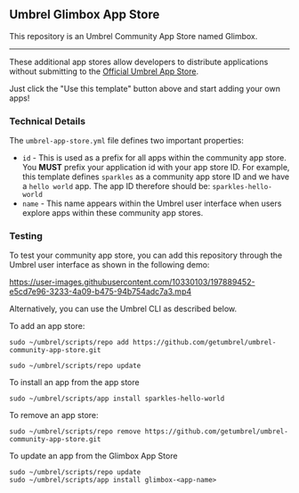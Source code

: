 ## Umbrel Glimbox App Store

This repository is an Umbrel Community App Store named Glimbox. 



---

These additional app stores allow developers to distribute applications without submitting to the [Official Umbrel App Store](https://github.com/getumbrel/umbrel-apps).

Just click the "Use this template" button above and start adding your own apps!

### Technical Details

The `umbrel-app-store.yml` file defines two important properties:
- `id` - This is used as a prefix for all apps within the community app store. You **MUST** prefix your application id with your app store ID. For example, this template defines `sparkles` as a community app store ID and we have a `hello world` app. The app ID therefore should be: `sparkles-hello-world`
- `name` - This name appears within the Umbrel user interface when users explore apps within these community app stores.


### Testing

To test your community app store, you can add this repository through the Umbrel user interface as shown in the following demo:


https://user-images.githubusercontent.com/10330103/197889452-e5cd7e96-3233-4a09-b475-94b754adc7a3.mp4


Alternatively, you can use the Umbrel CLI as described below.

To add an app store:
```
sudo ~/umbrel/scripts/repo add https://github.com/getumbrel/umbrel-community-app-store.git

sudo ~/umbrel/scripts/repo update
```

To install an app from the app store
```
sudo ~/umbrel/scripts/app install sparkles-hello-world
```

To remove an app store:
```
sudo ~/umbrel/scripts/repo remove https://github.com/getumbrel/umbrel-community-app-store.git
```

To update an app from the Glimbox App Store
```
sudo ~/umbrel/scripts/repo update
sudo ~/umbrel/scripts/app install glimbox-<app-name>
```
